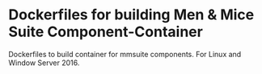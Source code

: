# Dockerfiles for building Men & Mice Suite Component-Container

Dockerfiles to build container for mmsuite components. For Linux and Window Server 2016.


